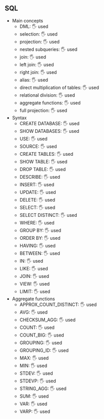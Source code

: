 ## SQL

- Main concepts
  - DML: 🖐 used
  - selection: 🖐 used
  - projection: 🖐 used
  - nested subqueries: 🖐 used
  - join: 🖐 used
  - left join: 🖐 used
  - right join: 🖐 used
  - alias: 🖐 used
  - direct multiplication of tables: 🖐 used
  - relational division: 🖐 used
  - aggregate functions: 🖐 used
  - full projection: 🖐 used
- Syntax
  - CREATE DATABASE: 🖐 used
  - SHOW DATABASES: 🖐 used
  - USE: 🖐 used
  - SOURCE: 🖐 used
  - CREATE TABLES: 🖐 used
  - SHOW TABLE: 🖐 used
  - DROP TABLE: 🖐 used
  - DESCRIBE: 🖐 used
  - INSERT: 🖐 used
  - UPDATE: 🖐 used
  - DELETE: 🖐 used
  - SELECT: 🖐 used
  - SELECT DISTINCT: 🖐 used
  - WHERE: 🖐 used
  - GROUP BY: 🖐 used
  - ORDER BY: 🖐 used
  - HAVING: 🖐 used
  - BETWEEN: 🖐 used
  - IN: 🖐 used
  - LIKE: 🖐 used
  - JOIN: 🖐 used
  - VIEW: 🖐 used
  - LIMIT: 🖐 used
- Aggregate functions
  - APPROX_COUNT_DISTINCT: 🖐 used
  - AVG: 🖐 used
  - CHECKSUM_AGG: 🖐 used
  - COUNT: 🖐 used
  - COUNT_BIG: 🖐 used
  - GROUPING: 🖐 used
  - GROUPING_ID: 🖐 used
  - MAX: 🖐 used
  - MIN: 🖐 used
  - STDEV: 🖐 used
  - STDEVP: 🖐 used
  - STRING_AGG: 🖐 used
  - SUM: 🖐 used
  - VAR: 🖐 used
  - VARP: 🖐 used
